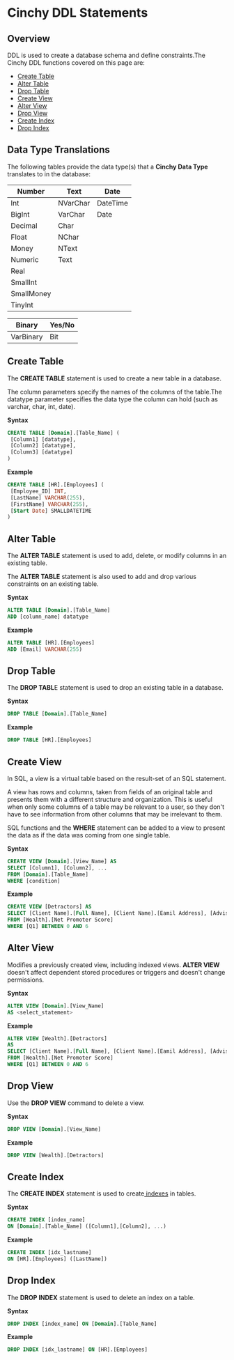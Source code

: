 # Cinchy DDL Statements

## Overview

DDL is used to create a database schema and define constraints.The Cinchy DDL functions covered on this page are:

* [​Create Table​](cinchy-ddl-statements.md#create-table)
* [​Alter Table​](cinchy-ddl-statements.md#alter-table)
* [​Drop Table​](cinchy-ddl-statements.md#drop-table)
* ​[Create View​](cinchy-ddl-statements.md#create-view)
* [​Alter View​](cinchy-ddl-statements.md#alter-view)
* ​[Drop View​](cinchy-ddl-statements.md#drop-view)
* ​[Create Index](cinchy-ddl-statements.md#create-index)​
* ​[Drop Index​](cinchy-ddl-statements.md#drop-index)

## Data Type Translations <a href="#data-type-translations" id="data-type-translations"></a>

The following tables provide the data type(s) that a **Cinchy Data Type** translates to in the database:

| Number     | Text     | Date     |
| ---------- | -------- | -------- |
| Int        | NVarChar | DateTime |
| BigInt     | VarChar  | Date     |
| Decimal    | Char     | ​        |
| Float      | NChar    | ​        |
| Money      | NText    | ​        |
| Numeric    | Text     | ​        |
| Real       | ​        | ​        |
| SmallInt   | ​        | ​        |
| SmallMoney | ​        | ​        |
| TinyInt    | ​        | ​        |

| Binary    | Yes/No |
| --------- | ------ |
| VarBinary | Bit    |

## Create Table <a href="#create-table" id="create-table"></a>

The **CREATE TABLE** statement is used to create a new table in a database.

The column parameters specify the names of the columns of the table.The datatype parameter specifies the data type the column can hold (such as varchar, char, int, date).

**Syntax**

```sql
CREATE TABLE [Domain].[Table_Name] (
 [Column1] [datatype],
 [Column2] [datatype],
 [Column3] [datatype]
)
```

**Example**

```sql
CREATE TABLE [HR].[Employees] (
 [Employee_ID] INT,
 [LastName] VARCHAR(255),
 [FirstName] VARCHAR(255),
 [Start Date] SMALLDATETIME
)
```

## Alter Table <a href="#alter-table" id="alter-table"></a>

The **ALTER TABLE** statement is used to add, delete, or modify columns in an existing table.

The **ALTER TABLE** statement is also used to add and drop various constraints on an existing table.

**Syntax**

```sql
ALTER TABLE [Domain].[Table_Name]
ADD [column_name] datatype
```

**Example**

```sql
ALTER TABLE [HR].[Employees]
ADD [Email] VARCHAR(255)
```

## Drop Table <a href="#drop-table" id="drop-table"></a>

The **DROP TABL**E statement is used to drop an existing table in a database.

**Syntax**

```sql
DROP TABLE [Domain].[Table_Name]
```

**Example**

```sql
DROP TABLE [HR].[Employees]
```

## Create View <a href="#create-view" id="create-view"></a>

In SQL, a view is a virtual table based on the result-set of an SQL statement.

A view has rows and columns, taken from fields of an original table and presents them with a different structure and organization. This is useful when only some columns of a table may be relevant to a user, so they don't have to see information from other columns that may be irrelevant to them.

SQL functions and the **WHERE** statement can be added to a view to present the data as if the data was coming from one single table.

**Syntax**

```sql
CREATE VIEW [Domain].[View_Name] AS
SELECT [Column1], [Column2], ...
FROM [Domain].[Table_Name]
WHERE [condition]
```

**Example**

```sql
CREATE VIEW [Detractors] AS
SELECT [Client Name].[Full Name], [Client Name].[Eamil Address], [Advisor].[Full Name], [Q1], [Q2]
FROM [Wealth].[Net Promoter Score]
WHERE [Q1] BETWEEN 0 AND 6
```

## Alter View <a href="#alter-view" id="alter-view"></a>

Modifies a previously created view, including indexed views. **ALTER VIEW** doesn't affect dependent stored procedures or triggers and doesn't change permissions.

**Syntax**

```sql
ALTER VIEW [Domain].[View_Name]   
AS <select_statement>
```

**Example**

```sql
ALTER VIEW [Wealth].[Detractors]
AS
SELECT [Client Name].[Full Name], [Client Name].[Eamil Address], [Advisor].[Full Name], [Q1], [Q2]
FROM [Wealth].[Net Promoter Score]
WHERE [Q1] BETWEEN 0 AND 6
```

## Drop View <a href="#drop-view" id="drop-view"></a>

Use the **DROP VIEW** command to delete a view.

**Syntax**

```sql
DROP VIEW [Domain].[View_Name]
```

**Example**

```sql
DROP VIEW [Wealth].[Detractors]
```

## Create Index <a href="#create-index" id="create-index"></a>

The **CREATE INDEX** statement is used to create[ indexes](../../../guides-for-using-cinchy/builder-guides/creating-tables/indexing-and-partitioning.md) in tables.

**Syntax**

```sql
CREATE INDEX [index_name]
ON [Domain].[Table_Name] ([Column1],[Column2], ...)
```

**Example**

```sql
CREATE INDEX [idx_lastname]
ON [HR].[Employees] ([LastName])
```

## Drop Index <a href="#drop-index" id="drop-index"></a>

The **DROP INDEX** statement is used to delete an index on a table.

**Syntax**

```sql
DROP INDEX [index_name] ON [Domain].[Table_Name]
```

**Example**

```sql
DROP INDEX [idx_lastname] ON [HR].[Employees]
```
